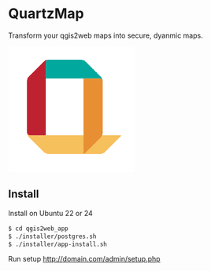 # QuartzMap

Transform your qgis2web maps into secure, dyanmic maps.

![GeoSync](QuartzMap.png)

## Install
Install on Ubuntu 22 or 24
  
	$ cd qgis2web_app
	$ ./installer/postgres.sh
	$ ./installer/app-install.sh
	

Run setup http://domain.com/admin/setup.php
